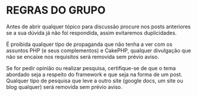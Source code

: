 REGRAS DO GRUPO
================


Antes de abrir qualquer tópico para discussão procure nos posts anteriores se a 
sua dúvida já não foi respondida, assim evitaremos duplicidades.

É proibida qualquer tipo de propaganda que não tenha a ver com os assuntos PHP 
(e seus complementos) e CakePHP, qualquer divulgação que não se encaixe nos 
requisitos será removida sem prévio aviso.

Se for pedir opinião ou realizar pesquisa, certifique-se de que o tema abordado 
seja a respeito do framework e que seja na forma de um post. 
Qualquer tipo de pesquisa que leve a outro site (google docs, um site ou blog qualquer) 
será removida sem prévio aviso.


